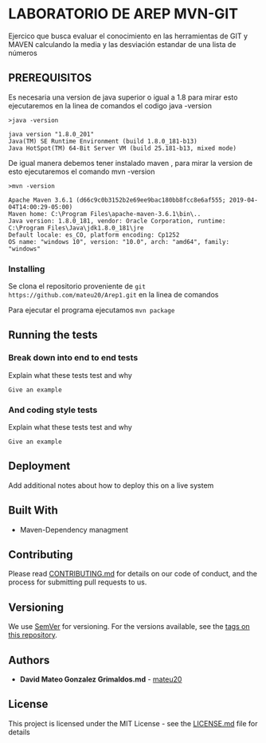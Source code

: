 # LABORATORIO DE AREP MVN-GIT
Ejercico que busca evaluar el conocimiento en las herramientas de GIT y MAVEN calculando la media y las desviación estandar de una lista
de números

## PREREQUISITOS

Es necesaria una version de java superior o igual a 1.8 para mirar esto ejecutaremos en la linea de comandos el codigo java -version
```
>java -version

java version "1.8.0_201"
Java(TM) SE Runtime Environment (build 1.8.0_181-b13)
Java HotSpot(TM) 64-Bit Server VM (build 25.181-b13, mixed mode)
```

De igual manera debemos tener instalado maven , para mirar la version de esto ejecutaremos el comando mvn -version
```
>mvn -version

Apache Maven 3.6.1 (d66c9c0b3152b2e69ee9bac180bb8fcc8e6af555; 2019-04-04T14:00:29-05:00)
Maven home: C:\Program Files\apache-maven-3.6.1\bin\..
Java version: 1.8.0_181, vendor: Oracle Corporation, runtime: C:\Program Files\Java\jdk1.8.0_181\jre
Default locale: es_CO, platform encoding: Cp1252
OS name: "windows 10", version: "10.0", arch: "amd64", family: "windows"
```


### Installing

Se clona el repositorio proveniente de `git https://github.com/mateu20/Arep1.git` en la linea de comandos

Para ejecutar el programa ejecutamos `mvn package`

## Running the tests



### Break down into end to end tests

Explain what these tests test and why

```
Give an example
```

### And coding style tests

Explain what these tests test and why

```
Give an example
```

## Deployment

Add additional notes about how to deploy this on a live system

## Built With

* Maven-Dependency managment

## Contributing

Please read [CONTRIBUTING.md](https://gist.github.com/PurpleBooth/b24679402957c63ec426) for details on our code of conduct, and the process for submitting pull requests to us.

## Versioning

We use [SemVer](http://semver.org/) for versioning. For the versions available, see the [tags on this repository](https://github.com/your/project/tags). 

## Authors

- **David Mateo Gonzalez Grimaldos.md** - [mateu20](https://github.com/mateu20)


## License

This project is licensed under the MIT License - see the [LICENSE.md](LICENSE.md) file for details

